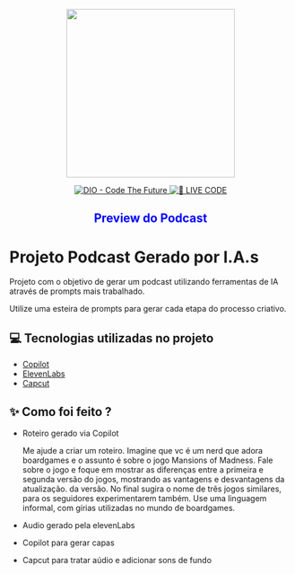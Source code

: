<p align="center">
<img 
    src="assets/um apresentador de podcast com uma estante cheia de caixa de boardgames atrás dele.png"
    width="300"
/>
</p>

<p align="center">
<a href="https://dio.me/">
    <img 
        src="https://img.shields.io/badge/DIO-Code_The_Future-28DA77?logo=youtube" 
        alt="DIO - Code The Future">
</a>
<a href="https://dio.me/">
<img 
    src="https://img.shields.io/badge/🔴_LIVE_CODE-FF5E72" 
    alt="🔴 LIVE CODE">
</a>
</p>

<h2 align="center" style="color: blue;">Preview do Podcast</h2>

<p align="center">
  <audio src="output/Podcast-Mansions-of-Madness.MP3">Acessar o áudio do podcast</a>
</p>


# Projeto Podcast Gerado por I.A.s


Projeto com o objetivo de gerar um podcast utilizando ferramentas de IA através de prompts mais trabalhado.

Utilize uma esteira de prompts para gerar cada etapa do processo criativo.

## 💻 Tecnologias utilizadas no projeto

- [Copilot](https://copilot.microsoft.com/)
- [ElevenLabs](https://beta.elevenlabs.io/)
- [Capcut](https://www.capcut.com/pt-br/)

## ✨ Como foi feito ?

- Roteiro gerado via Copilot

    Me ajude a criar um roteiro. Imagine que vc é um nerd que adora boardgames e o assunto é sobre o jogo Mansions of Madness. Fale sobre o jogo e foque em mostrar as diferenças entre a primeira e segunda versão do jogos, mostrando as vantagens e desvantagens da           atualização. da versão. No final sugira o nome de três jogos similares, para os seguidores experimentarem também. Use uma linguagem informal, com gírias utilizadas no mundo de boardgames.


- Audio gerado pela elevenLabs
- Copilot para gerar capas
- Capcut para tratar aúdio e adicionar sons de fundo

